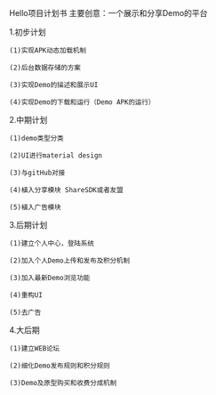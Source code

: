 Hello项目计划书
主要创意：一个展示和分享Demo的平台

1.初步计划
    
    (1)实现APK动态加载机制
    
    (2)后台数据存储的方案
    
    (3)实现Demo的描述和展示UI
    
    (4)实现Demo的下载和运行（Demo APK的运行）
	
2.中期计划
    
    (1)demo类型分类
    
    (2)UI进行material design
	
    (3)与gitHub对接
	
    (4)植入分享模块 ShareSDK或者友盟
	
    (5)植入广告模块
	
3.后期计划
    
    (1)建立个人中心，登陆系统
    
    (2)加入个人Demo上传和发布及积分机制
	
    (3)加入最新Demo浏览功能
	
    (4)重构UI
	
    (5)去广告
	
4.大后期
    
    (1)建立WEB论坛
    
    (2)细化Demo发布规则和积分规则
	
    (3)Demo及原型购买和收费分成机制
	
